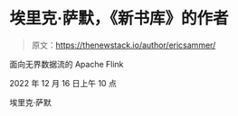 # 埃里克·萨默，《新书库》的作者

> 原文：<https://thenewstack.io/author/ericsammer/>

面向无界数据流的 Apache Flink

2022 年 12 月 16 日上午 10 点

埃里克·萨默